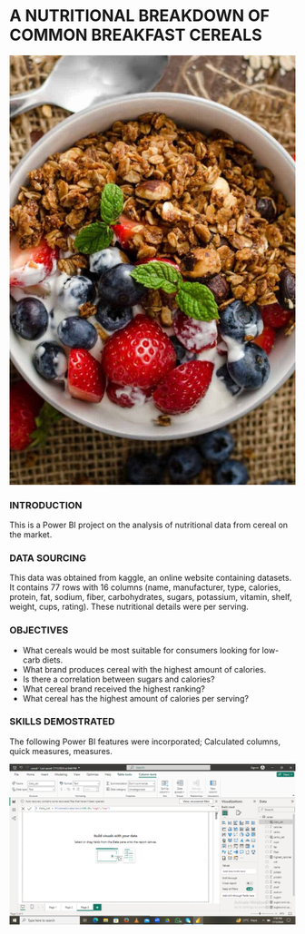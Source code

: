 # A NUTRITIONAL BREAKDOWN OF COMMON BREAKFAST CEREALS

![](https://github.com/kayenymiriam/CEREAL/blob/main/11%2B%20Best%20Low%20Calorie%20Cereals%20for%202024%20(%2B%20Recipe!).jpeg)

### INTRODUCTION
This is a Power BI  project on the analysis of nutritional data from cereal on the market.

### DATA SOURCING
This data was obtained from kaggle, an online website containing datasets. It contains 77 rows with 16 columns (name, manufacturer, type, calories, protein, fat, sodium, fiber, carbohydrates, sugars, potassium, vitamin, shelf, weight, cups, rating). These nutritional details were per serving.


### OBJECTIVES
- What cereals would be most suitable for consumers looking for low-carb diets.
- What brand produces cereal with the highest amount of calories.
- Is there a correlation between sugars and calories?
- What cereal brand received the highest ranking?
- What cereal has the highest amount of calories per serving?

### SKILLS DEMOSTRATED
The following Power BI features were incorporated;
Calculated columns, quick measures, measures.

![](https://github.com/kayenymiriam/CEREAL/blob/main/calories%20categories.png)


